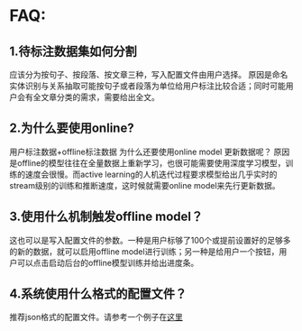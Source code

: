 # FAQ:
## 1.待标注数据集如何分割
应该分为按句子、按段落、按文章三种，写入配置文件由用户选择。
原因是命名实体识别与关系抽取可能按句子或者段落为单位给用户标注比较合适；同时可能用户会有全文章分类的需求，需要给出全文。

## 2.为什么要使用online?
用户标注数据+offline标注数据 为什么还要使用online model 更新数据呢？
原因是offline的模型往往在全量数据上重新学习，也很可能需要使用深度学习模型，训练的速度会很慢。而active learning的人机迭代过程要求模型给出几乎实时的stream级别的训练和推断速度，这时候就需要online model来先行更新数据。

## 3.使用什么机制触发offline model？
这也可以是写入配置文件的参数。一种是用户标够了100个或提前设置好的足够多的新的数据，就可以启用offline model进行训练；另一种是给用户一个按钮，用户可以点击启动后台的offline模型训练并给出进度条。

## 4.系统使用什么格式的配置文件？
推荐json格式的配置文件。请参考一个例子在[这里](https://github.com/crownpku/Rasa_NLU_Chi/tree/master/sample_configs)